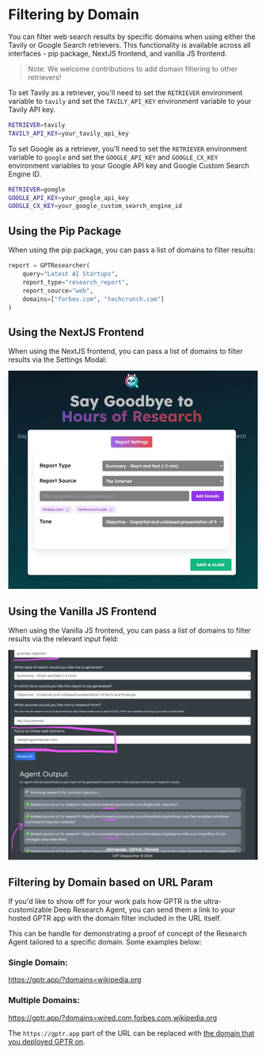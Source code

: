 # Filtering by Domain

You can filter web search results by specific domains when using either the Tavily or Google Search retrievers. This functionality is available across all interfaces - pip package, NextJS frontend, and vanilla JS frontend.

> Note: We welcome contributions to add domain filtering to other retrievers!

To set Tavily as a retriever, you'll need to set the `RETRIEVER` environment variable to `tavily` and set the `TAVILY_API_KEY` environment variable to your Tavily API key.

```bash
RETRIEVER=tavily
TAVILY_API_KEY=your_tavily_api_key
```

To set Google as a retriever, you'll need to set the `RETRIEVER` environment variable to `google` and set the `GOOGLE_API_KEY` and `GOOGLE_CX_KEY` environment variables to your Google API key and Google Custom Search Engine ID.

```bash
RETRIEVER=google
GOOGLE_API_KEY=your_google_api_key
GOOGLE_CX_KEY=your_google_custom_search_engine_id
```

## Using the Pip Package

When using the pip package, you can pass a list of domains to filter results:

```python
report = GPTResearcher(
    query="Latest AI Startups",
    report_type="research_report",
    report_source="web",
    domains=["forbes.com", "techcrunch.com"]
)
```

## Using the NextJS Frontend

When using the NextJS frontend, you can pass a list of domains to filter results via the Settings Modal:

![Settings Modal](./img/nextjs-filter-by-domain.JPG)

## Using the Vanilla JS Frontend

When using the Vanilla JS frontend, you can pass a list of domains to filter results via the relevant input field:

![Filter by Domain](./img/vanilla-filter-by-domains.png)

## Filtering by Domain based on URL Param

If you'd like to show off for your work pals how GPTR is the ultra-customizable Deep Research Agent, you can send them a link to your hosted GPTR app with the domain filter included in the URL itself.

This can be handle for demonstrating a proof of concept of the Research Agent tailored to a specific domain. Some examples below:

### Single Domain:

https://gptr.app/?domains=wikipedia.org

### Multiple Domains:

https://gptr.app/?domains=wired.com,forbes.com,wikipedia.org

The `https://gptr.app` part of the URL can be replaced with [the domain that you deployed GPTR on](https://docs.gptr.dev/docs/gpt-researcher/getting-started/linux-deployment).
